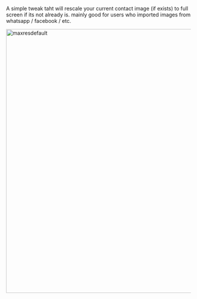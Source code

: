 A simple tweak taht will rescale your current contact image (if exists) to full screen if its not already is. mainly good for users who imported images from whatsapp / facebook / etc.



<img width="630" height="720" alt="maxresdefault" src="https://github.com/user-attachments/assets/337576bd-28d6-4ab6-983f-4a458c979ee4" />
